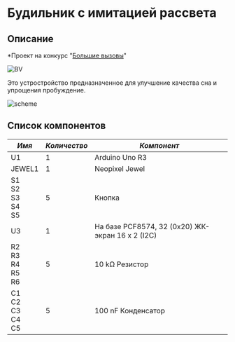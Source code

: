 # Будильник с имитацией рассвета

## Описание
*Проект на конкурс "[Большие вызовы](https://konkurs.sochisirius.ru/)"

![BV](https://github.com/dima0409/Customer-Review-Analysis-Tool/blob/main/other/siriusii.png)

Это устростройство предназначенное для улучшение качества сна и упрощения пробуждение.

![scheme](https://github.com/dima0409/Customer-Review-Analysis-Tool/blob/main/other/siriusii.png)

## Список компонентов
| **_Имя_**                             | **_Количество_** | **_Компонент_**      |
|---------------------------------|------------|----------------|
| U1                              | 1          | Arduino Uno R3 |
| JEWEL1                          | 1          | Neopixel Jewel |
| S1<br/> S2<br/>S3<br/>S4<br/>S5 | 5          | Кнопка         |
| U3                              | 1          | На базе PCF8574, 32 (0x20) ЖК-экран 16 x 2 (I2C)|
| R2<br/>R3<br/>R4<br/>R5<br/>R6  | 5          | 10 kΩ Резистор|
| C1<br/>C2<br/>C3<br/>C4<br/>C5  | 5          |100 nF Конденсатор | 
